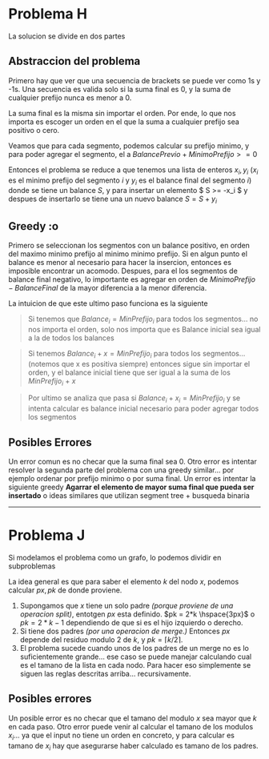 

# Problema H

La solucion se divide en dos partes

## Abstraccion del problema

 Primero hay que ver que una secuencia de brackets se puede ver como 1s y -1s. Una secuencia es valida solo si la suma final es 0, y la suma de cualquier prefijo nunca es menor a 0.

 La suma final es la misma sin importar el orden.
 Por ende, lo que nos importa es escoger un orden en el que la suma a cualquier prefijo sea positivo o cero.

 Veamos que para cada segmento, podemos calcular su prefijo minimo, y para poder agregar el segmento, el a $BalancePrevio + MinimoPrefijo >= 0$

 Entonces el problema se reduce a que tenemos una lista de enteros $x_i, y_i$ ($x_i$ es el minimo prefijo del segmento $i$ y $y_i$ es el balance final del segmento $i$) donde se tiene un balance $S$, y para insertar un elemento $ S >= -x_i $ y despues de insertarlo se tiene una un nuevo balance $S = S + y_i$

 ## Greedy :o


Primero se seleccionan los segmentos con un balance positivo, en orden del maximo minimo prefijo al minimo minimo prefijo. Si en algun punto el balance es menor al necesario para hacer la insercion, entonces es imposible encontrar un acomodo. Despues, para el los segmentos de balance final negativo, lo importante es agregar en orden de  $MinimoPrefijo - BalanceFinal$ de la mayor diferencia a la menor diferencia.

La intuicion de que este ultimo paso funciona es la siguiente
> Si tenemos que $Balance_i = MinPrefijo_i$ para todos los segmentos... no nos importa el orden, solo nos importa que es Balance inicial sea igual a la de todos los balances

> Si tenemos $Balance_i + x = MinPrefijo_i$ para todos los segmentos... (notemos que x es positiva siempre) entonces sigue sin importar el orden, y el balance inicial tiene que ser igual a la suma de los $MinPrefijo_i$ + $x$

> Por ultimo se analiza que pasa si  $Balance_i + x_i = MinPrefijo_i$ y se intenta calcular es balance inicial necesario para poder agregar todos los segmentos

## Posibles Errores

Un error comun es no checar que la suma final sea 0.
Otro error es intentar resolver la segunda parte del problema con una greedy similar... por ejemplo ordenar por prefijo minimo o por suma final.
Un error es intentar la siguiente greedy **Agarrar el elemento de mayor suma final que pueda ser insertado** o ideas similares que utilizan segment tree + busqueda binaria


---

# Problema J

Si modelamos el problema como un grafo, lo podemos dividir en subproblemas

La idea general es que para saber el elemento $k$ del nodo $x$, podemos calcular $px, pk$ de donde proviene.

1. Supongamos que $x$ tiene un solo padre *(porque proviene de una operacion split)*, entotgen $px$ esta definido. $pk = 2*k \hspace{3px}$ o $pk = 2*k - 1$ dependiendo de que si es el hijo izquierdo o derecho.  
2. Si tiene dos padres *(por una operacion de merge.)* Entonces $px$ depende del residuo modulo 2 de $k$, y $pk = \lceil k/2 \rceil$.  
3. El problema sucede cuando unos de los padres de un merge no es lo suficientemente grande... ese caso se puede manejar calculando cual es el tamano de la lista en cada nodo. Para hacer eso simplemente se siguen las reglas descritas arriba... recursivamente.

## Posibles errores
Un posible error es no checar que el tamano del modulo $x$ sea mayor que $k$ en cada paso.
Otro error puede venir al calcular el tamano de los modulos $x_i$... ya que el input no tiene un orden en concreto, y para calcular es tamano de $x_i$ hay que asegurarse haber calculado es tamano de los padres.









